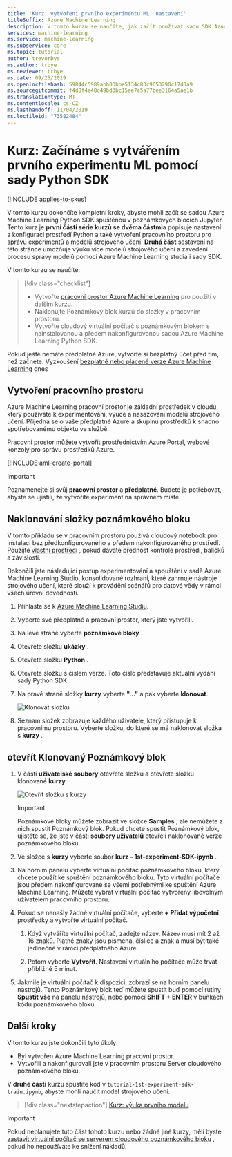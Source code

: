 ```yaml
---
title: 'Kurz: vytvoření prvního experimentu ML: nastavení'
titleSuffix: Azure Machine Learning
description: V tomto kurzu se naučíte, jak začít používat sadu SDK Azure Machine Learning Python spuštěnou v poznámkových blocích Jupyter.  V části 1 vytvoříte pracovní prostor, ve kterém budete spravovat experimenty a modely ML.
services: machine-learning
ms.service: machine-learning
ms.subservice: core
ms.topic: tutorial
author: trevorbye
ms.author: trbye
ms.reviewer: trbye
ms.date: 09/25/2019
ms.openlocfilehash: 59844c5989abb03bbe5134c83c9653290c17d0a9
ms.sourcegitcommit: f4d8f4e48c49bd3bc15ee7e5a77bee3164a5ae1b
ms.translationtype: MT
ms.contentlocale: cs-CZ
ms.lasthandoff: 11/04/2019
ms.locfileid: "73582484"
---
```

# <a name="tutorial-get-started-creating-your-first-ml-experiment-with-the-python-sdk"></a>Kurz: Začínáme s vytvářením prvního experimentu ML pomocí sady Python SDK
[!INCLUDE [applies-to-skus](../../../includes/aml-applies-to-basic-enterprise-sku.md)]

V tomto kurzu dokončíte kompletní kroky, abyste mohli začít se sadou Azure Machine Learning Python SDK spuštěnou v poznámkových blocích Jupyter. Tento kurz je **první částí série kurzů se dvěma částmi**a popisuje nastavení a konfiguraci prostředí Python a také vytvoření pracovního prostoru pro správu experimentů a modelů strojového učení. [**Druhá část**](tutorial-1st-experiment-sdk-train.md) sestavení na této stránce umožňuje výuku více modelů strojového učení a zavedení procesu správy modelů pomocí Azure Machine Learning studia i sady SDK.

V tomto kurzu se naučíte:

> [!div class="checklist"]
> * Vytvořte [pracovní prostor Azure Machine Learning](concept-workspace.md) pro použití v dalším kurzu.
> * Naklonujte Poznámkový blok kurzů do složky v pracovním prostoru.
> * Vytvořte cloudový virtuální počítač s poznámkovým blokem s nainstalovanou a předem nakonfigurovanou sadou Azure Machine Learning Python SDK.


Pokud ještě nemáte předplatné Azure, vytvořte si bezplatný účet před tím, než začnete. Vyzkoušení [bezplatné nebo placené verze Azure Machine Learning](https://aka.ms/AMLFree) dnes

## <a name="create-a-workspace"></a>Vytvoření pracovního prostoru

Azure Machine Learning pracovní prostor je základní prostředek v cloudu, který používáte k experimentování, výuce a nasazování modelů strojového učení. Přijedná se o vaše předplatné Azure a skupinu prostředků k snadno spotřebovanému objektu ve službě. 

Pracovní prostor můžete vytvořit prostřednictvím Azure Portal, webové konzoly pro správu prostředků Azure. 

[!INCLUDE [aml-create-portal](../../../includes/aml-create-in-portal.md)]

>[!IMPORTANT] 
> Poznamenejte si svůj **pracovní prostor** a **předplatné**. Budete je potřebovat, abyste se ujistili, že vytvoříte experiment na správném místě. 


## <a name="azure"></a>Naklonování složky poznámkového bloku

V tomto příkladu se v pracovním prostoru používá cloudový notebook pro instalaci bez předkonfigurovaného a předem nakonfigurovaného prostředí. Použijte [vlastní prostředí](how-to-configure-environment.md#local) , pokud dáváte přednost kontrole prostředí, balíčků a závislostí.

Dokončili jste následující postup experimentování a spouštění v sadě Azure Machine Learning Studio, konsolidované rozhraní, které zahrnuje nástroje strojového učení, které slouží k provádění scénářů pro datové vědy v rámci všech úrovní dovedností.

1. Přihlaste se k [Azure Machine Learning Studiu](https://ml.azure.com/).

1. Vyberte své předplatné a pracovní prostor, který jste vytvořili.

1. Na levé straně vyberte **poznámkové bloky** .

1. Otevřete složku **ukázky** .

1. Otevřete složku **Python** .

1. Otevřete složku s číslem verze.  Toto číslo představuje aktuální vydání sady Python SDK.

1. Na pravé straně složky **kurzy** vyberte **"..."** a pak vyberte **klonovat**.

    ![Klonovat složku](media/tutorial-1st-experiment-sdk-setup/clone-tutorials.png)

1. Seznam složek zobrazuje každého uživatele, který přistupuje k pracovnímu prostoru.  Vyberte složku, do které se má naklonovat složka s **kurzy** .

## <a name="a-nameopenopen-the-cloned-notebook"></a><a name="open">otevřít Klonovaný Poznámkový blok

1. V části **uživatelské soubory** otevřete složku a otevřete složku klonované **kurzy** .

    ![Otevřít složku s kurzy](media/tutorial-1st-experiment-sdk-setup/expand-user-folder.png)

    > [!IMPORTANT]
    > Poznámkové bloky můžete zobrazit ve složce **Samples** , ale nemůžete z nich spustit Poznámkový blok.  Pokud chcete spustit Poznámkový blok, ujistěte se, že jste v části **soubory uživatelů** otevřeli naklonované verze poznámkového bloku.
    
1. Ve složce s **kurzy** vyberte soubor **kurz – 1st-experiment-SDK-ipynb** .

1. Na horním panelu vyberte virtuální počítač poznámkového bloku, který chcete použít ke spuštění poznámkového bloku. Tyto virtuální počítače jsou předem nakonfigurované se všemi potřebnými ke spuštění Azure Machine Learning. Můžete vybrat virtuální počítač vytvořený libovolným uživatelem pracovního prostoru. 

1. Pokud se nenašly žádné virtuální počítače, vyberte **+ Přidat výpočetní** prostředky a vytvořte virtuální počítač.

    1. Když vytváříte virtuální počítač, zadejte název.  Název musí mít 2 až 16 znaků. Platné znaky jsou písmena, číslice a znak a musí být také jedinečné v rámci předplatného Azure.

    1. Potom vyberte **Vytvořit**. Nastavení virtuálního počítače může trvat přibližně 5 minut.

1. Jakmile je virtuální počítač k dispozici, zobrazí se na horním panelu nástrojů.  Tento Poznámkový blok teď můžete spustit buď pomocí rutiny **Spustit vše** na panelu nástrojů, nebo pomocí **SHIFT + ENTER** v buňkách kódu poznámkového bloku.


## <a name="next-steps"></a>Další kroky

V tomto kurzu jste dokončili tyto úkoly:

* Byl vytvořen Azure Machine Learning pracovní prostor.
* Vytvořili a nakonfigurovali jste v pracovním prostoru Server cloudového poznámkového bloku.

V **druhé části** kurzu spustíte kód v `tutorial-1st-experiment-sdk-train.ipynb`, abyste mohli naučit model strojového učení. 

> [!div class="nextstepaction"]
> [Kurz: výuka prvního modelu](tutorial-1st-experiment-sdk-train.md)

> [!IMPORTANT]
> Pokud neplánujete tuto část tohoto kurzu nebo žádné jiné kurzy, měli byste [zastavit virtuální počítač se serverem cloudového poznámkového bloku](tutorial-1st-experiment-sdk-train.md#clean-up-resources) , pokud ho nepoužíváte ke snížení nákladů.


